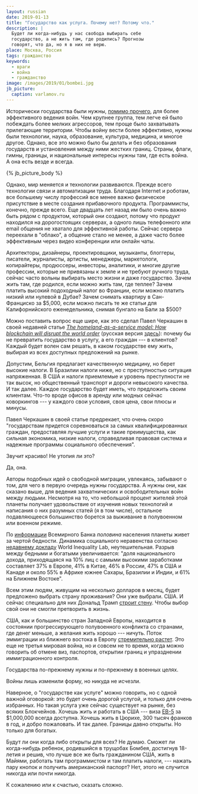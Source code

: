 ```yaml
---
layout: russian
date: 2019-01-13
title: "Государство как услуга. Почему нет? Потому что."
description: |
  Будет ли когда-нибудь у нас свобода выбирать себе
  государство, а не жить там, где родились? Прогнозы
  говорят, что да, но я в них не верю.
place: Москва, Россия
tags: гражданство
keywords:
  - враги
  - война
  - гражданство
image: /images/2019/01/bombei.jpg
jb_picture:
  caption: varlamov.ru
---
```


Исторически государства были нужны, [помимо прочего](https://ru.wikipedia.org/wiki/%D0%93%D0%BE%D1%81%D1%83%D0%B4%D0%B0%D1%80%D1%81%D1%82%D0%B2%D0%BE),
для более эффективного ведения войн.
Чем крупнее группа, тем легче ей было побеждать
более мелких агрессоров, тем проще было захватывать прилегающие территории. Чтобы
войну вести более эффективно, нужны были технологии, наука, образование,
культура, медицина, и многое другое. Однако, все это можно было бы делать
и без образования государств и установления между ними жестких границ. Страны,
флаги, гимны, границы, и национальные интересы нужны там, где есть война.
А она есть везде и всегда.

{% jb_picture_body %}

<!--more-->

Однако, мир меняется и технологии развиваются. Прежде всего технологии связи
и автоматизации труда. Благодаря Internet и роботам, все большему числу
профессий все менее важно физическое присутствие в месте создания прибавочного
продукта. Программисты, конечно, прежде всего. Еще двадцать лет назад им было
очень важно быть рядом с продуктом, который они создают, потому что продукт
находился на дорогостоящих серверах, а одного лишь телефонного или email
общения не хватало для эффективной работы. Сейчас сервера переехали в "облако",
а общение стало не менее, а даже часто более эффективным через видео конференции
или онлайн чаты.

Архитекторы, дизайнеры, проектировщики, музыканты, блоггеры, писатели, журналисты, артисты, менеджеры, маркетологи,
копирайтеры, продюссеры, инвесторы, аналитики, и многие другие профессии,
которые не привязаны к земле и не требуют ручного труда, сейчас часто
вольны выбирать место жизни и даже государство. Зачем жить там, где родился,
если можно жить там, где теплее? Зачем платить высокий подоходный налог
во Франции, если можно платить низкий или нулевой в Дубае? Зачем снимать
квартиру в Сан-Франциско за $5,000, если можно писать те же статьи для
Калифорнийского еженедельника, снимая бунгало на Бали за $500?

Можно поставить вопрос еще шире, как это сделал Павел Черкашин в своей недавней статье
[_The homeland-as-a-service model: How blockchain will disrupt the world order_](https://venturebeat.com/2018/08/19/the-homeland-as-a-service-model-how-blockchain-will-disrupt-the-world-order/)
(русская версия [здесь](https://itc.ua/blogs/blokcheyn-prevratit-gosudarstvo-v-uslugu/)):
почему бы не превратить государство в услугу, а его граждан --- в клиентов?
Каждый будет волен сам решать, в каком государстве ему жить, выбирая из всех
доступных предложений на рынке.

Допустим, Бельгия предлагает качественную медицину, но берет высокие налоги. В Бразилии
налоги ниже, но с преступностью ситуация напряженная. В США и налоги приемлемые
и уровень преступности не так высок, но общественный транспорт и дороги невысокого
качества. И так далее. Каждое государство будет иметь, что предложить своим
клиентам. Что-то вроде офисов в аренду или модных сейчас коворкингов --- у каждого
свои условия, своя цена, свои плюсы и минусы.

Павел Черкашин в своей статье предрекает, что очень скоро
"государствам придется соревноваться за самых квалифицированных граждан, предоставляя
лучшие услуги и такие преимущества, как сильная экономика, низкие налоги,
справедливая правовая система и надежные программы социального обеспечения".

Звучит красиво! Не утопия ли это?

Да, она.

Авторы подобных идей о свободной миграции, увлекаясь, забывают о том,
для чего в первую очередь нужны государства. А нужны они, как сказано выше,
для ведения захватнических и освободительных войн между
людьми. Несмотря на то, что небольшой процент жителей этой планеты получает
удовольствие от изучения новых технологий и написания о них разумных статей (я в том числе),
остальное подавляющееся большинство борется за выживание
в полувоенном или военном режиме.

По [информации](https://www.interfax.ru/world/633682)
Всемирного Банка _половина_ населения планеты живет за чертой
бедности. Динамика социального неравенства согласно
[недавнему докладу](https://wir2018.wid.world/files/download/wir2018-summary-russian.pdf)
World Inequality Lab, неутешительная. Разрыв между бедными и богатыми
увеличивается: "доля национального дохода, приходящаяся на 10% лиц с самыми высокими заработками
составляет 37% в Европе, 41% в Китае, 46% в России, 47% в
США и Канаде и около 55% в Африке южнее Сахары, Бразилии и Индии, и 61% на Ближнем Востоке".

Всем этим людям, живущим на несколько долларов в месяц, будет предложено
выбрать страну проживания? Они уже выбрали. США. И сейчас специально для них
Дональд Трамп [строит стену](https://ru.wikipedia.org/wiki/%D0%90%D0%BC%D0%B5%D1%80%D0%B8%D0%BA%D0%B0%D0%BD%D0%BE-%D0%BC%D0%B5%D0%BA%D1%81%D0%B8%D0%BA%D0%B0%D0%BD%D1%81%D0%BA%D0%B0%D1%8F_%D1%81%D1%82%D0%B5%D0%BD%D0%B0).
Чтобы выбор свой они не смогли претворить в жизнь.

США, как и большинство стран Западной Европы, находится в состоянии прогрессирующего
полувоенного конфликта со странами, где денег меньше, а желания жить хорошо ---
ничуть. Поток эммиграции из ближнего востока в Европу
[стремительно растет](https://ru.wikipedia.org/wiki/%D0%95%D0%B2%D1%80%D0%BE%D0%BF%D0%B5%D0%B9%D1%81%D0%BA%D0%B8%D0%B9_%D0%BC%D0%B8%D0%B3%D1%80%D0%B0%D1%86%D0%B8%D0%BE%D0%BD%D0%BD%D1%8B%D0%B9_%D0%BA%D1%80%D0%B8%D0%B7%D0%B8%D1%81).
Это еще не третья мировая война, но и совсем не то время, когда можно
говорить об отмене виз, паспортов, открытии границ и упразднении
иммиграционного контроля.

Государства по-прежнему нужны и по-прежнему в военных целях.

Войны лишь изменили форму, но никуда не исчезли.

Наверное, о "государстве как услуге" можно говорить, но с одной важной оговоркой: это
будет очень дорогой услугой, и только для очень избранных. Но такая услуга уже сейчас
существует на рынке, без всяких Блокчейнов. Хочешь жить и работать в США ---
виза [EB-5](https://ru.wikipedia.org/wiki/EB-5_%D0%B2%D0%B8%D0%B7%D0%B0) за $1,000,000 всегда доступна.
Хочешь жить в Цюрихе, 300 тысяч франков в год, и добро пожаловать.
И так далее. Границы давно открыты. Но только для богатых.

Будут ли они когда либо открыты для всех? Не думаю. Сможет ли когда-нибудь ребенок,
родившийся в трущобах Бомбея, достигнув 18-летия и решив, что лучше все же
быть гражданином США, жить в Майями, работать там программистом и там платить
налоги, --- нажать пару кнопок и получить американский паспорт?
Нет, этого не случится никогда или почти никогда.

К сожалению или к счастью, сказать сложно.

